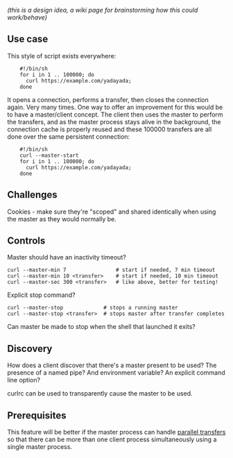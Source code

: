 *(this is a design idea, a wiki page for brainstorming how this could work/behave)*

## Use case

This style of script exists everywhere:

~~~shell
    #!/bin/sh
    for i in 1 .. 100000; do
      curl https://example.com/yadayada;
    done
~~~

It opens a connection, performs a transfer, then closes the connection again. Very many times. One way to offer an improvement for this would be to have a master/client concept. The client then uses the master to perform the transfers, and as the master process stays alive in the background, the connection cache is properly reused and these 100000 transfers are all done over the same persistent connection:

~~~shell
    #!/bin/sh
    curl --master-start
    for i in 1 .. 100000; do
      curl https://example.com/yadayada;
    done
~~~

## Challenges

Cookies - make sure they're "scoped" and shared identically when using the master as they would normally be.

## Controls

Master should have an inactivity timeout?

    curl --master-min 7                # start if needed, 7 min timeout
    curl --master-min 10 <transfer>    # start if needed, 10 min timeout
    curl --master-sec 300 <transfer>   # like above, better for testing!      

Explicit stop command?

    curl --master-stop             # stops a running master
    curl --master-stop <transfer>  # stops master after transfer completes

Can master be made to stop when the shell that launched it exits?

## Discovery

How does a client discover that there's a master present to be used? The presence of a named pipe? And environment variable? An explicit command line option?

curlrc can be used to transparently cause the master to be used.

## Prerequisites

This feature will be better if the master process can handle [parallel transfers](curl-tool-parallel-transfers) so that there can be more than one client process simultaneously using a single master process.